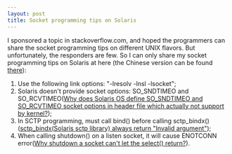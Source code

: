 ```yaml
---
layout: post
title: Socket programming tips on Solaris
---
```


I sponsored a topic in stackoverflow.com, and hoped the programmers can share the socket programming tips on different UNIX flavors. But unfortunately, the responders are few. So I can only share my socket programming tips on Solaris at here (the Chinese version can be found [there](http://blog.csdn.net/yigeshouyiren/article/details/16358991)):  

1. Use the following link options: "-lresolv -lnsl -lsocket";  
2. Solaris doesn't provide socket options: SO_SNDTIMEO and SO_RCVTIMEO([Why does Solaris OS define SO_SNDTIMEO and SO_RCVTIMEO socket options in header file which actually not support by kernel?](http://stackoverflow.com/questions/15264801/why-does-solaris-os-define-so-sndtimeo-and-so-rcvtimeo-socket-options-in-header));
3. In SCTP programming, must call bind() before calling sctp_bindx()([sctp_bindx(Solaris sctp library) always return "Invalid argument"](http://stackoverflow.com/questions/16476770/sctp-bindx-solaris-sctp-library-always-return-invalid-argument));
4. When calling shutdown() on a listen socket, it will cause ENOTCONN error([Why shutdown a socket can't let the select() return?](http://stackoverflow.com/questions/18352039/why-shutdown-a-socket-cant-let-the-select-return)).